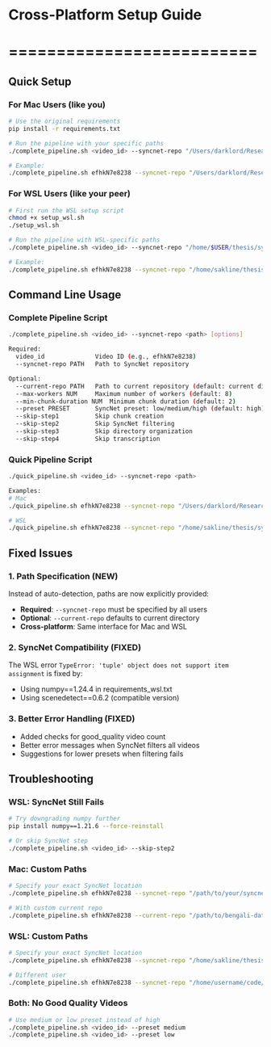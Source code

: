 # Cross-Platform Setup Guide
# ==========================

## Quick Setup

### For Mac Users (like you)
```bash
# Use the original requirements
pip install -r requirements.txt

# Run the pipeline with your specific paths
./complete_pipeline.sh <video_id> --syncnet-repo "/Users/darklord/Research/Audio Visual/Code/syncnet_python"

# Example:
./complete_pipeline.sh efhkN7e8238 --syncnet-repo "/Users/darklord/Research/Audio Visual/Code/syncnet_python"
```

### For WSL Users (like your peer)
```bash
# First run the WSL setup script
chmod +x setup_wsl.sh
./setup_wsl.sh

# Run the pipeline with WSL-specific paths
./complete_pipeline.sh <video_id> --syncnet-repo "/home/$USER/thesis/syncnet_python"

# Example:
./complete_pipeline.sh efhkN7e8238 --syncnet-repo "/home/sakline/thesis/syncnet_python" --preset medium
```

## Command Line Usage

### Complete Pipeline Script
```bash
./complete_pipeline.sh <video_id> --syncnet-repo <path> [options]

Required:
  video_id              Video ID (e.g., efhkN7e8238)
  --syncnet-repo PATH   Path to SyncNet repository

Optional:
  --current-repo PATH   Path to current repository (default: current directory)
  --max-workers NUM     Maximum number of workers (default: 8)
  --min-chunk-duration NUM  Minimum chunk duration (default: 2)
  --preset PRESET       SyncNet preset: low/medium/high (default: high)
  --skip-step1          Skip chunk creation
  --skip-step2          Skip SyncNet filtering
  --skip-step3          Skip directory organization  
  --skip-step4          Skip transcription
```

### Quick Pipeline Script
```bash
./quick_pipeline.sh <video_id> --syncnet-repo <path>

Examples:
# Mac
./quick_pipeline.sh efhkN7e8238 --syncnet-repo "/Users/darklord/Research/Audio Visual/Code/syncnet_python"

# WSL
./quick_pipeline.sh efhkN7e8238 --syncnet-repo "/home/sakline/thesis/syncnet_python"
```

## Fixed Issues

### 1. **Path Specification (NEW)**
Instead of auto-detection, paths are now explicitly provided:
- **Required**: `--syncnet-repo` must be specified by all users
- **Optional**: `--current-repo` defaults to current directory
- **Cross-platform**: Same interface for Mac and WSL

### 2. **SyncNet Compatibility (FIXED)**  
The WSL error `TypeError: 'tuple' object does not support item assignment` is fixed by:
- Using numpy==1.24.4 in requirements_wsl.txt
- Using scenedetect==0.6.2 (compatible version)

### 3. **Better Error Handling (FIXED)**
- Added checks for good_quality video count
- Better error messages when SyncNet filters all videos
- Suggestions for lower presets when filtering fails

## Troubleshooting

### WSL: SyncNet Still Fails
```bash
# Try downgrading numpy further
pip install numpy==1.21.6 --force-reinstall

# Or skip SyncNet step
./complete_pipeline.sh <video_id> --skip-step2
```

### Mac: Custom Paths
```bash
# Specify your exact SyncNet location
./complete_pipeline.sh efhkN7e8238 --syncnet-repo "/path/to/your/syncnet_python"

# With custom current repo
./complete_pipeline.sh efhkN7e8238 --current-repo "/path/to/bengali-dataset" --syncnet-repo "/path/to/syncnet"
```

### WSL: Custom Paths  
```bash
# Specify your exact SyncNet location
./complete_pipeline.sh efhkN7e8238 --syncnet-repo "/home/sakline/thesis/syncnet_python"

# Different user
./complete_pipeline.sh efhkN7e8238 --syncnet-repo "/home/username/code/syncnet_python"
```

### Both: No Good Quality Videos
```bash
# Use medium or low preset instead of high
./complete_pipeline.sh <video_id> --preset medium
./complete_pipeline.sh <video_id> --preset low
```